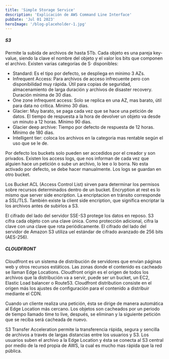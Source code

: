 ```yaml
---
title: 'Simple Storage Service'
description: 'Explicación de AWS Command Line Interface'
pubDate: 'Jul 01 2023'
heroImage: '/blog-placeholder-1.jpg'
---
```




##### S3

Permite la subida de archivos  de hasta 5Tb. Cada objeto es una pareja key-value, siendo la clave el nombre del objeto y el valor los bits que componen el archivo. Existen varias categorías de S· disponibles:

- Standard: Es el tipo por defecto, se despliega en minimo 3 AZs.
- Infrequent Access: Para archivos de acceso infrecuente pero con disponibilidad muy rápida. Útil para copias de seguridad, almacenamiento de larga duración y archivos de disaster recovery. Duración mínima de 30 dias.
- One zone infrequent access: Solo se replica en una AZ, mas barato, útil para data no crítica. Minimo 30 dias.
- Glacier: Muy barato, se paga cada vez que se hace una petición de datos. El tiempo de respuesta a la hora de devolver un objeto va desde un minuto a 12 horas. Mínimo 90 dias.
- Glacier deep archive: Tiempo por defecto de respuesta de 12 horas. Mínimo de 180 dias.
- Intelligent tier: coloca los archivos en la categoria mas rentable según el uso que se le de.

Por defecto los buckets solo pueden ser accedidos por el creador y son privados. Existen los access logs, que nos informan de cada vez que alguien hace un petición o sube un archivo, lo lee o lo borra. No esta activado por defecto, se debe hacer manualmente. Los logs se guardan en otro bucket.

Los Bucket ACL (Access Control List) sirven para determinar los permisos sobre recursos determinados dentro de un bucket. Encryption at rest es lo mismo que server side encription. La encriptacion en tránsito corresponde a SSL/TLS. También existe la client side encription, que significa encriptar la los archivos antes de subirlos a S3.

El cifrado del lado del servidor SSE-S3 protege los datos en reposo. S3 cifra cada objeto con una clave única. Como protección adicional, cifra la clave con una clave que rota periódicamente. El cifrado del lado del servidor de Amazon S3 utiliza uel estándar de cifrado avanzado de 256 bits (AES-256).

##### CLOUDFRONT
Cloudfront es un sistema de distribución de servidores que envían páginas web y otros recursos estáticos. Las zonas donde el contenido es cacheado se llaman Edge Locations. Cloudfront origin es el origen de todos los archivos que la distribución va a servir, puede ser un bucket, un EC2, Elastic Load balancer o Route53. Cloudfront distribution consiste en el origen más los ajustes de configuración para el contenido a distribuir mediante el CDN.

Cuando un cliente realiza una petición, ésta se dirige de manera automática al Edge Location más cercano. Los objetos son cacheados por un periodo de tiempo llamado time to live, después, se eliminan y la siguiente petición que se reciba será cacheada de nuevo.

S3 Transfer Acceleration permite la transferencia rśpida, segura y sencilla de archivos a través de largas distancias entre los usuarios y S3. Los usuarios suben el archivo a la Edge Location y ésta se conecta al S3 central por medio de la red propia de AWS, la cual es mucho mas rápida que la red pública.
